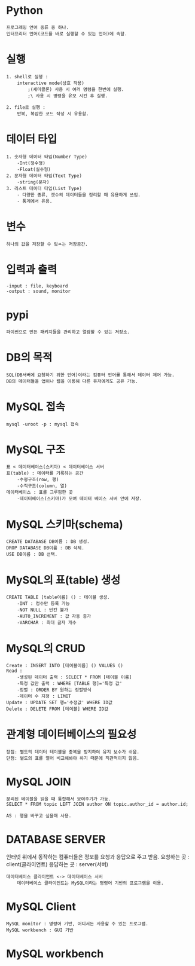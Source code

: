 # Python
    프로그래밍 언어 종류 중 하나.
    인터프리터 언어(코드를 바로 실행할 수 있는 언어)에 속함.

# 실행 
    1. shell로 실행 :
        interactive mode(상호 작용)
            ;(세미콜론) 사용 시 여러 명령을 한번에 실행.
            ;\ 사용 시 명령을 유보 시킨 후 실행.

    2. file로 실행 :
        반복, 복잡한 코드 작성 시 유용함.

# 데이터 타입
    1. 숫자형 데이터 타입(Number Type)
        -Int(정수형)
        -Float(실수형)
    2. 문자형 데이터 타입(Text Type)
        -string(문자)
    3. 리스트 데이터 타입(List Type)
        - 다양한 종류, 갯수의 데이터들을 정리할 때 유용하게 쓰임.
        - 통계에서 유용.

# 변수
    하나의 값을 저장할 수 잌ㅆ는 저장공간.

# 입력과 출력
    -input : file, keyboard
    -output : sound, monitor

# pypi
    파이썬으로 만든 패키지들을 관리하고 열람할 수 있는 저장소.

# DB의 목적
    SQL(DB서버에 요청하기 위한 언어)이라는 컴퓨터 언어를 통해서 데이터 제어 가능.
    DB의 데이터들을 앱이나 웹을 이용해 다른 유저에게도 공유 가능.

# MySQL 접속
    mysql -uroot -p : mysql 접속

# MySQL 구조
    표 < 데이터베이스(스키마) < 데이터베이스 서버
    표(table) : 데이터를 기록하는 공간
        -수평구조(row, 행)
        -수직구조(column, 열)
    데이터베이스 : 표를 그루핑한 곳
        -데이터베이스(스키마)가 모여 데이터 베이스 서버 안에 저장.

# MySQL 스키마(schema)
    CREATE DATABASE DB이름 : DB 생성.
    DROP DATABASE DB이름 : DB 삭제.
    USE DB이름 : DB 선택.

# MySQL의 표(table) 생성
    CREATE TABLE [table이름] () : 테이블 생성.
        -INT : 정수만 등록 가능
        -NOT NULL : 빈칸 불가
        -AUTO_INCREMENT : 값 자동 증가
        -VARCHAR : 최대 글자 개수

# MySQL의 CRUD
    Create : INSERT INTO [테이블이름] () VALUES ()
    Read : 
        -생성된 데이터 출력 : SELECT * FROM [테이블 이름]
        -특정 값만 출력 : WHERE [TABLE 행]='특정 값'
        -정렬 : ORDER BY 원하는 정렬방식
        -데이터 수 지정 : LIMIT
    Update : UPDATE SET 행='수정값' WHERE ID값
    Delete : DELETE FROM [테이블] WHERE ID값

# 관계형 데이터베이스의 필요성
    장점: 별도의 데이터 테이블을 중복을 방지하여 유지 보수가 쉬움.
    단점: 별도의 표를 열어 비교해봐야 하기 때문에 직관적이지 않음.

# MySQL JOIN
    분리된 테이블을 읽을 때 통합해서 보여주기가 가능.
    SELECT * FROM topic LEFT JOIN author ON topic.author_id = author.id;
    
    AS : 행을 바꾸고 싶을때 사용.

# DATABASE SERVER
인터넷 위에서 동작하는 컴퓨터들은 정보를 요청과 응답으로 주고 받음.
    요청하는 곳 : client(클라이언트)
    응답하는 곳 : server(서버)


    데이터베이스 클라이언트 <-> 데이터베이스 서버
        데이터베이스 클라이언트는 MySQL이라는 명령어 기반의 프로그램을 이용.

# MySQL Client
    MySQL monitor : 명령어 기반, 어디서든 사용할 수 있는 프로그램.
    MySQL workbench : GUI 기반

# MySQL workbench
    


    